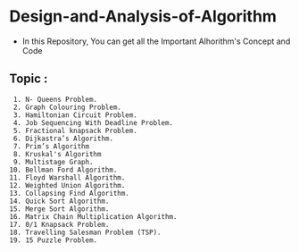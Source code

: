# Design-and-Analysis-of-Algorithm
- In  this Repository, You can get all the Important Alhorithm's Concept and Code
## Topic :
     1. N- Queens Problem.
     2. Graph Colouring Problem.
     3. Hamiltonian Circuit Problem.
     4. Job Sequencing With Deadline Problem.
     5. Fractional knapsack Problem.
     6. Dijkastra’s Algorithm.
     7. Prim’s Algorithm
     8. Kruskal's Algorithm
     9. Multistage Graph.
    10. Bellman Ford Algorithm.
    11. Floyd Warshall Algorithm.
    12. Weighted Union Algorithm.
    13. Collapsing Find Algorithm.
    14. Quick Sort Algorithm.
    15. Merge Sort Algorithm.
    16. Matrix Chain Multiplication Algorithm.
    17. 0/1 Knapsack Problem.
    18. Travelling Salesman Problem (TSP).
    19. 15 Puzzle Problem.
